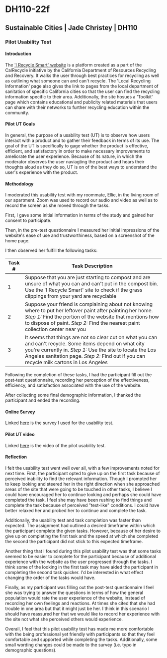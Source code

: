 # DH110-22f

## Sustainable Cities | Jade Christey | DH110

### Pilot Usability Test

#### Introduction 

The ['I Recycle Smart' website](https://irecyclesmart.com/?gclid=CjwKCAjwqJSaBhBUEiwAg5W9p3ZheoT1aTWHW3VpKZ5faokkwxH60RkugRHAhho0Qb1ZFEAs2VMxIxoC1pgQAvD_BwE) is a platform created as a part of the CalRecycle initiative by the California Department of Resources Recycling and Recovery. It walks the user through best practices for recycling as well as outlining what someone can and can't recycle. The 'Local Recycling Information' page also gives the link to pages from the local department of sanitation of specific California cities so that the user can find the recycling information specific to their area. Additionally, the site hosues a 'Toolkit' page which contains educational and publicity related materials that users can share with their networks to further recycling education within the community. 

#### Pilot UT Goals

In general, the purpose of a usability test (UT) is to observe how users interact with a product and to gather their feedback in terms of its use. The goal of the UT is specifically to gage whether the product is effective, efficient, and satisfactory in order to make necessary improvements to ameliorate the user experience. Because of its nature, in which the moderator observes the user naviagting the product and hears their thoughts aloud as they do so, UT is on of the best ways to understand the user's experience with the product. 

#### Methodology

I moderated this usability test with my roommate, Ellie, in the living room of our apartment. Zoom was used to record our audio and video as well as to record the screen as she moved through the tasks. 

First, I gave some initial information in terms of the study and gained her consent to participate. 

Then, in the pre-test questionnaire I measured her initial impressions of the website's ease of use and trustworthiness, based on a screenshot of the home page. 

I then observed her fulfill the following tasks: 

| Task # | Task Description |
| --- | --- |
| 1 | Suppose that you are just starting to compost and are unsure of what you can and can't put in the compost bin. Use the 'I Recycle Smart' site to check if the grass clippings from your yard are recyclable |
| 2 | Suppose your friend is complaining about not knowing where to put her leftover paint after painting her home. *Step 1:* Find the portion of the website that mentions how to dispose of paint. *Step 2:* Find the nearest paint collection center near you|
| 3 | It seems that things are not so clear cut on what you can and can't recycle. Some items depend on what city you're currently in. *Step 1:* Use the site to locate the Los Angeles sanitation page. *Step 2:* Find out if you can recycle milk cartons in Los Angeles|

Following the completion of these tasks, I had the participant fill out the post-test questionnaire, recording her perception of the effectiveness, efficiency, and satisfaction associated with the use of the website. 

After collecting some final demographic information, I thanked the participant and ended the recording. 

#### Online Survey 

Linked [here](https://forms.gle/wKbjUbdrzt2zCF3F9) is the survey I used for the usability test.

#### Pilot UT video

Linked [here](https://drive.google.com/drive/folders/1r7x38sGm5Kby1fjHuZGajr65m3XjY_g7?usp=sharing) is the video of the pilot usability test.

#### Reflection 

I felt the usability test went well over all, with a few improvements noted for next time. First, the participant opted to give up on the first task because of perceived inability to find the relevant information. Though I prompted her to keep looking and steered her in the right direction when she approached areas of the site that were going to be touched in other tasks, I believe I could have encouraged her to continue looking and perhaps she could have completed the task. I feel she may have been rushing to find things and complete the task because of perceived "test-like" conditions. I could have better relaxed her and probed her to continue and complete the task. 

Additionally, the usability test and task completion was faster than expected. The assignment had outlined a desired timeframe within which the participant complete the given tasks. However, because of her desire to give up on completing the first task and the speed at which she completed the second the participant did not stick to this expected timeframe. 

Another thing that I found during this pilot usability test was that some tasks seemed to be easier to complete for the participant because of additional experience with the website as the user progressed through the tasks. I think some of the looking in the first task may have aided the participant in completing the second task quicker. I'd be interested in what effect changing the order of the tasks would have.

Finally, as my participant was filling out the post-test questionnaire I feel she was trying to answer the questions in terms of how the general population would rate the user experience of the website, instead of recording her own feelings and reactions. At times she cited that she had trouble in one area but that it might just be her. I think in this scenario I should have reassured her that we would like to record her experience with the site not what she perceived others would experience. 

Overall, I feel that this pilot usability test has made me more comfortable with the being professional yet friendly with participants so that they feel comfortable and supported while completing the tasks. Additionally, some small wording changes could be made to the survey (i.e. typo in demographic questions). 
